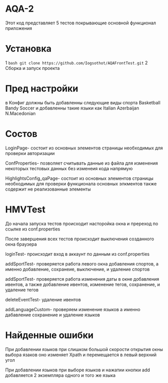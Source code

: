 # AQA-2
Этот код представляет 5 тестов покрывающие основной функционал приложения
# Установка
1 ```bash
git clone https://github.com/Iogsothot/AQAFrontTest.git```
2 Сборка и запуск проекта

# Пред настройки
в Конфиг должны быть добавленны следующие виды спорта Basketball Bandy Soccer и добавленны такие языки как Italian Azerbaijan N.Macedonian

# Состов
LoginPage- состоит из основных элементов страницы необходимых для проверки авторизации

ConfProperties- позволяет считывать данные из файла для изменения некоторых тестовых данных без изменеия кода напрямую

HighlightsConfig_qaPage- состоит из основных элементов страницы необходимых для проверки функционала основных элкментов также содержит не реализованные элементы

# HMVTest
До начала запуска тестов происходит насторойка окна и пререход по ссылке из conf.properties

После завершения всех тестов происходит выключения созданного окна браузера

loginTest- происходит вход в аккаунт по данным из  conf.properties

addSportTest- проверяется работа левого окна добавления спортов, а именно добавление, сохранеие, выключение, и удаление спортов

addSportTest- проверяется работа изменения даты в окне добавления ивентов, а также добавление ивентов, изменение тегов, сохранение, и удаление тегов

deleteEventTest- удаление ивентов

addLanguageCustom- проверяем изменение языков а именно дабавление сохранение и удаление языков

# Найденные ошибки
При добавлении языков при слишком большой скорости открытия окны выбора язаков оно изменяет Xpath и перемещается в левый верхний угол

При добавлении языков при выборе языков и нажатии кнопки add добавляется 2 экземпляра одного и того же языка 